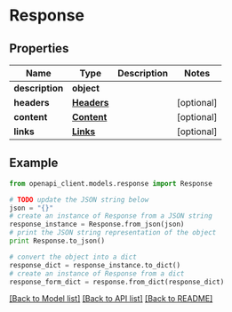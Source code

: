 # Response


## Properties
Name | Type | Description | Notes
------------ | ------------- | ------------- | -------------
**description** | **object** |  | 
**headers** | [**Headers**](Headers.md) |  | [optional] 
**content** | [**Content**](Content.md) |  | [optional] 
**links** | [**Links**](Links.md) |  | [optional] 

## Example

```python
from openapi_client.models.response import Response

# TODO update the JSON string below
json = "{}"
# create an instance of Response from a JSON string
response_instance = Response.from_json(json)
# print the JSON string representation of the object
print Response.to_json()

# convert the object into a dict
response_dict = response_instance.to_dict()
# create an instance of Response from a dict
response_form_dict = response.from_dict(response_dict)
```
[[Back to Model list]](../README.md#documentation-for-models) [[Back to API list]](../README.md#documentation-for-api-endpoints) [[Back to README]](../README.md)


